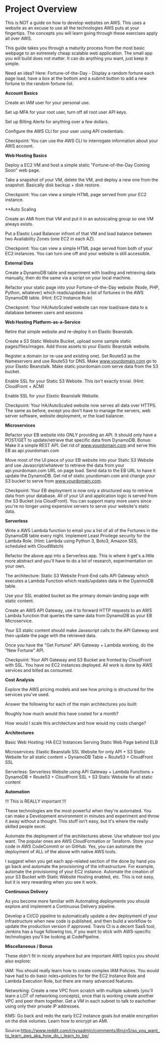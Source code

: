 # Project Overview

This is NOT a guide on how to develop websites on AWS. This uses a website as an excuse to use all the technologies AWS puts at your fingertips. The concepts you will learn going through these exercises apply all over AWS.

This guide takes you through a maturity process from the most basic webpage to an extremely cheap scalable web application. The small app you will build does not matter. It can do anything you want, just keep it simple.

Need an idea? Here: Fortune-of-the-Day - Display a random fortune each page load, have a box at the bottom and a submit button to add a new fortune to the random fortune list.

**Account Basics**

Create an IAM user for your personal use.

Set up MFA for your root user, turn off all root user API keys.

Set up Billing Alerts for anything over a few dollars.

Configure the AWS CLI for your user using API credentials.

Checkpoint: You can use the AWS CLI to interrogate information about your AWS account.

**Web Hosting Basics**

Deploy a EC2 VM and host a simple static "Fortune-of-the-Day Coming Soon" web page.

Take a snapshot of your VM, delete the VM, and deploy a new one from the snapshot. Basically disk backup + disk restore.

Checkpoint: You can view a simple HTML page served from your EC2 instance.

**Auto Scaling

Create an AMI from that VM and put it in an autoscaling group so one VM always exists.

Put a Elastic Load Balancer infront of that VM and load balance between two Availability Zones (one EC2 in each AZ).

Checkpoint: You can view a simple HTML page served from both of your EC2 instances. You can turn one off and your website is still accessible.

**External Data**

Create a DynamoDB table and experiment with loading and retrieving data manually, then do the same via a script on your local machine.

Refactor your static page into your Fortune-of-the-Day website (Node, PHP, Python, whatever) which reads/updates a list of fortunes in the AWS DynamoDB table. (Hint: EC2 Instance Role)

Checkpoint: Your HA/AutoScaled website can now load/save data to a database between users and sessions

**Web Hosting Platform-as-a-Service**

Retire that simple website and re-deploy it on Elastic Beanstalk.

Create a S3 Static Website Bucket, upload some sample static pages/files/images. Add those assets to your Elastic Beanstalk website.

Register a domain (or re-use and existing one). Set Route53 as the Nameservers and use Route53 for DNS. Make www.yourdomain.com go to your Elastic Beanstalk. Make static.yourdomain.com serve data from the S3 bucket.

Enable SSL for your Static S3 Website. This isn't exactly trivial. (Hint: CloudFront + ACM)

Enable SSL for your Elastic Beanstalk Website.

Checkpoint: Your HA/AutoScaled website now serves all data over HTTPS. The same as before, except you don't have to manage the servers, web server software, website deployment, or the load balancer.

**Microservices**

Refactor your EB website into ONLY providing an API. It should only have a POST/GET to update/retrieve that specific data from DynamoDB. Bonus: Make it a simple REST API. Get rid of www.yourdomain.com and serve this EB as api.yourdomain.com

Move most of the UI piece of your EB website into your Static S3 Website and use Javascript/whatever to retrieve the data from your api.yourdomain.com URL on page load. Send data to the EB URL to have it update the DynamoDB. Get rid of static.yourdomain.com and change your S3 bucket to serve from www.yourdomain.com.

Checkpoint: Your EB deployment is now only a structured way to retrieve data from your database. All of your UI and application logic is served from the S3 Bucket (via CloudFront). You can support many more users since you're no longer using expensive servers to serve your website's static data.

**Serverless**

Write a AWS Lambda function to email you a list of all of the Fortunes in the DynamoDB table every night. Implement Least Privilege security for the Lambda Role. (Hint: Lambda using Python 3, Boto3, Amazon SES, scheduled with CloudWatch)

Refactor the above app into a Serverless app. This is where it get's a little more abstract and you'll have to do a lot of research, experimentation on your own.

The architecture: Static S3 Website Front-End calls API Gateway which executes a Lambda Function which reads/updates data in the DyanmoDB table.

Use your SSL enabled bucket as the primary domain landing page with static content.

Create an AWS API Gateway, use it to forward HTTP requests to an AWS Lambda function that queries the same data from DynamoDB as your EB Microservice.

Your S3 static content should make Javascript calls to the API Gateway and then update the page with the retrieved data.

Once you have the "Get Fortune" API Gateway + Lambda working, do the "New Fortune" API.

Checkpoint: Your API Gateway and S3 Bucket are fronted by CloudFront with SSL. You have no EC2 instances deployed. All work is done by AWS services and billed as consumed.

**Cost Analysis**

Explore the AWS pricing models and see how pricing is structured for the services you've used.

Answer the following for each of the main architectures you built:

Roughly how much would this have costed for a month?

How would I scale this architecture and how would my costs change?

**Architectures**

Basic Web Hosting: HA EC2 Instances Serving Static Web Page behind ELB

Microservices: Elastic Beanstalk SSL Website for only API + S3 Static Website for all static content + DynamoDB Table + Route53 + CloudFront SSL

Serverless: Serverless Website using API Gateway + Lambda Functions + DynamoDB + Route53 + CloudFront SSL + S3 Static Website for all static content

**Automation**

!!! This is REALLY important !!!

These technologies are the most powerful when they're automated. You can make a Development environment in minutes and experiment and throw it away without a thought. This stuff isn't easy, but it's where the really skilled people excel.

Automate the deployment of the architectures above. Use whatever tool you want. The popular ones are AWS CloudFormation or Teraform. Store your code in AWS CodeCommit or on GitHub. Yes, you can automate the deployment of ALL of the above with native AWS tools.

I suggest when you get each app-related section of the done by hand you go back and automate the provisioning of the infrastructure. For example, automate the provisioning of your EC2 instance. Automate the creation of your S3 Bucket with Static Website Hosting enabled, etc. This is not easy, but it is very rewarding when you see it work.

**Continuous Delivery**

As you become more familiar with Automating deployments you should explore and implement a Continuous Delivery pipeline.

Develop a CI/CD pipeline to automatically update a dev deployment of your infrastructure when new code is published, and then build a workflow to update the production version if approved. Travis CI is a decent SaaS tool, Jenkins has a huge following too, if you want to stick with AWS-specific technologies you'll be looking at CodePipeline.

**Miscellaneous / Bonus**

These didn't fit in nicely anywhere but are important AWS topics you should also explore:

IAM: You should really learn how to create complex IAM Policies. You would have had to do basic roles+policies for for the EC2 Instance Role and Lambda Execution Role, but there are many advanced features.

Networking: Create a new VPC from scratch with multiple subnets (you'll learn a LOT of networking concepts), once that is working create another VPC and peer them together. Get a VM in each subnet to talk to eachother using only their private IP addresses.

KMS: Go back and redo the early EC2 instance goals but enable encryption on the disk volumes. Learn how to encrypt an AMI.

Source:https://www.reddit.com/r/sysadmin/comments/8inzn5/so_you_want_to_learn_aws_aka_how_do_i_learn_to_be/
